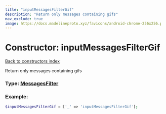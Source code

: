 ```yaml
---
title: "inputMessagesFilterGif"
description: "Return only messages containing gifs"
nav_exclude: true
image: https://docs.madelineproto.xyz/favicons/android-chrome-256x256.png
---
```

# Constructor: inputMessagesFilterGif  
[Back to constructors index](/API_docs/constructors/index.html)



Return only messages containing gifs




### Type: [MessagesFilter](/API_docs/types/MessagesFilter.html)


### Example:

```php
$inputMessagesFilterGif = ['_' => 'inputMessagesFilterGif'];
```  
